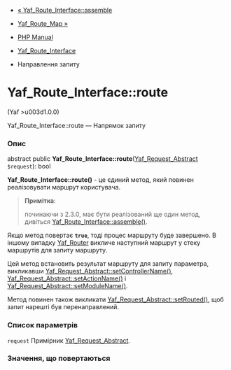 - [« Yaf_Route_Interface::assemble](yaf-route-interface.assemble.md)
- [Yaf_Route_Map »](class.yaf-route-map.md)

- [PHP Manual](index.md)
- [Yaf_Route_Interface](class.yaf-route-interface.md)
- Направлення запиту

# Yaf_Route_Interface::route

(Yaf \>u003d1.0.0)

Yaf_Route_Interface::route — Напрямок запиту

### Опис

abstract public
**Yaf_Route_Interface::route**([Yaf_Request_Abstract](class.yaf-request-abstract.md)
`$request`): bool

**Yaf_Route_Interface::route()** - це єдиний метод, який
повинен реалізовувати маршрут користувача.

> **Примітка**:
>
> починаючи з 2.3.0, має бути реалізований ще один метод, дивіться
> [Yaf_Route_Interface::assemble()](yaf-route-interface.assemble.md).

Якщо метод повертає **`true`**, тоді процес маршруту буде завершено.
В іншому випадку [Yaf_Router](class.yaf-router.md) викличе наступний
маршрут у стеку маршрутів для запиту маршруту.

Цей метод встановить результат маршруту для запиту параметра, викликавши
[Yaf_Request_Abstract::setControllerName()](yaf-request-abstract.setcontrollername.md),
[Yaf_Request_Abstract::setActionName()](yaf-request-abstract.setactionname.md)
і
[Yaf_Request_Abstract::setModuleName()](yaf-request-abstract.setmodulename.md).

Метод повинен також викликати
[Yaf_Request_Abstract::setRouted()](yaf-request-abstract.setrouted.md),
щоб запит нарешті був перенаправлений.

### Список параметрів

`request`
Примірник [Yaf_Request_Abstract](class.yaf-request-abstract.md).

### Значення, що повертаються

